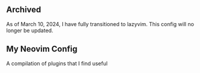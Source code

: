 ## Archived

As of March 10, 2024, I have fully transitioned to lazyvim. This config will no longer be updated.

## My Neovim Config


A compilation of plugins that I find useful
